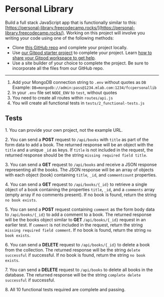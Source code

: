 Personal Library
================

Build a full stack JavaScript app that is functionally similar to this: [https://personal-library.freecodecamp.rocks/](https://personal-library.freecodecamp.rocks/). Working on this project will involve you writing your code using one of the following methods:

*   Clone [this GitHub repo](https://github.com/freeCodeCamp/boilerplate-project-library) and complete your project locally.
*   Use [our Gitpod starter project](https://gitpod.io/?autostart=true#https://github.com/freeCodeCamp/boilerplate-project-library) to complete your project. Learn [how to share your Gitpod workspace to get help](https://forum.freecodecamp.org/t/how-to-use-gitpod-in-the-curriculum/668669#how-can-i-share-my-workspace-to-get-help-8).
*   Use a site builder of your choice to complete the project. Be sure to incorporate all the files from our GitHub repo.

* * *

1.  Add your MongoDB connection string to `.env` without quotes as `DB` Example: `DB=mongodb://admin:pass@1234.mlab.com:1234/fccpersonallib`
2.  In your `.env` file set `NODE_ENV` to `test`, without quotes
3.  You need to create all routes within `routes/api.js`
4.  You will create all functional tests in `tests/2_functional-tests.js`

Tests
-----

1\. You can provide your own project, not the example URL.

2\. You can send a **POST** request to `/api/books` with `title` as part of the form data to add a book. The returned response will be an object with the `title` and a unique `_id` as keys. If `title` is not included in the request, the returned response should be the string `missing required field title`.

3\. You can send a **GET** request to `/api/books` and receive a JSON response representing all the books. The JSON response will be an array of objects with each object (book) containing `title`, `_id`, and `commentcount` properties.

4\. You can send a **GET** request to `/api/books/{_id}` to retrieve a single object of a book containing the properties `title`, `_id`, and a `comments` array (empty array if no comments present). If no book is found, return the string `no book exists`.

5\. You can send a **POST** request containing `comment` as the form body data to `/api/books/{_id}` to add a comment to a book. The returned response will be the books object similar to **GET** `/api/books/{_id}` request in an earlier test. If `comment` is not included in the request, return the string `missing required field comment`. If no book is found, return the string `no book exists`.

6\. You can send a **DELETE** request to `/api/books/{_id}` to delete a book from the collection. The returned response will be the string `delete successful` if successful. If no book is found, return the string `no book exists`.

7\. You can send a **DELETE** request to `/api/books` to delete all books in the database. The returned response will be the string `complete delete successful` if successful.

8\. All 10 functional tests required are complete and passing.